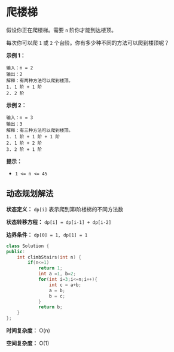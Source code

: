 # 爬楼梯

假设你正在爬楼梯。需要 `n` 阶你才能到达楼顶。

每次你可以爬 `1` 或 `2` 个台阶。你有多少种不同的方法可以爬到楼顶呢？

 

**示例 1：**

```
输入：n = 2
输出：2
解释：有两种方法可以爬到楼顶。
1. 1 阶 + 1 阶
2. 2 阶
```

**示例 2：**

```
输入：n = 3
输出：3
解释：有三种方法可以爬到楼顶。
1. 1 阶 + 1 阶 + 1 阶
2. 1 阶 + 2 阶
3. 2 阶 + 1 阶
```

 

**提示：**

- `1 <= n <= 45`



## 动态规划解法

**状态定义：** `dp[i]` 表示爬到第i阶楼梯的不同方法数

**状态转移方程：** `dp[i] = dp[i-1] + dp[i-2]`

**边界条件：** `dp[0] = 1, dp[1] = 1`

```cpp
class Solution {
public:
    int climbStairs(int n) {
        if(n<=1)
            return 1;
            int a =1, b=2;
            for(int i=3;i<=n;i++){
                int c = a+b;
                a = b;
                b = c;
            }
            return b;
    }
};
```

**时间复杂度：** O(n)

**空间复杂度：** O(1)